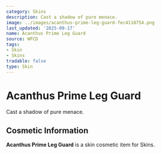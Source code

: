 ```yaml
---
category: Skins
description: Cast a shadow of pure menace.
image: ../images/acanthus-prime-leg-guard-fec4118754.png
last_updated: '2025-09-17'
name: Acanthus Prime Leg Guard
source: WFCD
tags:
- Skin
- Skins
tradable: false
type: Skin
---
```


# Acanthus Prime Leg Guard

Cast a shadow of pure menace.

## Cosmetic Information

**Acanthus Prime Leg Guard** is a skin cosmetic item for Skins.

